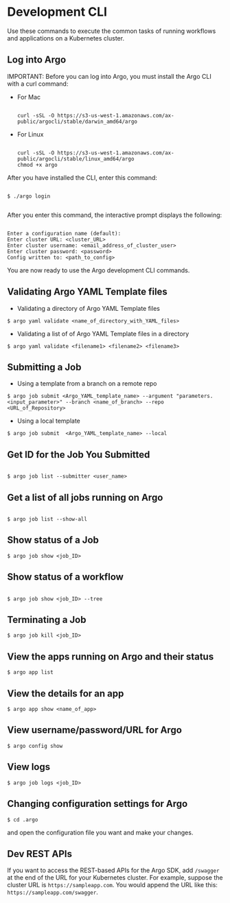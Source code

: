 # Development CLI

Use these commands to execute the common tasks of running workflows and applications on a Kubernetes cluster.

## Log into Argo

IMPORTANT: Before you can log into Argo, you must install the Argo CLI with a curl command:

* For Mac

  ```

  curl -sSL -O https://s3-us-west-1.amazonaws.com/ax-public/argocli/stable/darwin_amd64/argo

  ```
* For Linux

  ```

  curl -sSL -O https://s3-us-west-1.amazonaws.com/ax-public/argocli/stable/linux_amd64/argo
  chmod +x argo

  ```

After you have installed the CLI, enter this command:

```

$ ./argo login


```

After you enter this command, the interactive prompt displays the following:

```

Enter a configuration name (default):
Enter cluster URL: <cluster_URL>
Enter cluster username: <email_address_of_cluster_user>
Enter cluster password: <password>
Config written to: <path_to_config>

```
You are now ready to use the Argo development CLI commands.

## Validating Argo YAML Template files


* Validating a directory of Argo YAML Template files

 ```
$ argo yaml validate <name_of_directory_with_YAML_files>

 ```
* Validating a list of of Argo YAML Template files in a directory

 ```
 $ argo yaml validate <filename1> <filename2> <filename3>

 ```

## Submitting a Job
* Using a template from a branch on a remote repo

 ```
 $ argo job submit <Argo_YAML_template_name> --argument "parameters.<input_parameter>" --branch <name_of_branch> --repo <URL_of_Repository>

 ```

* Using a local template

 ```
 $ argo job submit  <Argo_YAML_template_name> --local

 ```  

## Get ID for the Job You Submitted

```

$ argo job list --submitter <user_name>

```

## Get a list of all jobs running on Argo

```

$ argo job list --show-all

```

## Show status of a Job

```
$ argo job show <job_ID>

```

## Show status of a workflow

```

$ argo job show <job_ID> --tree

```

## Terminating a Job

```
$ argo job kill <job_ID>

```  

## View the apps running on Argo and their status

```
$ argo app list

```

## View the details for an app

```
$ argo app show <name_of_app>

```

## View username/password/URL for Argo

```
$ argo config show

```
## View logs

```
$ argo job logs <job_ID>

```

## Changing configuration settings for Argo

```
$ cd .argo

```

and open the configuration file you want and make your changes.

##  Dev REST APIs

If you want to access the REST-based APIs for the Argo SDK, add `/swagger` at the end of the URL for your Kubernetes cluster. For example, suppose the cluster URL is `https://sampleapp.com`. You would append the URL like this: `https://sampleapp.com/swagger`.
